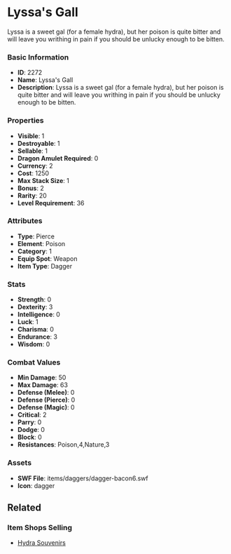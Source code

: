# Lyssa's Gall

 Lyssa is a sweet gal (for a female hydra), but her poison is quite bitter and will leave you writhing in pain if you should be unlucky enough to be bitten.


### Basic Information

- **ID**: 2272
- **Name**: Lyssa&#039;s Gall
- **Description**:  Lyssa is a sweet gal (for a female hydra), but her poison is quite bitter and will leave you writhing in pain if you should be unlucky enough to be bitten.


### Properties

- **Visible**: 1
- **Destroyable**: 1
- **Sellable**: 1
- **Dragon Amulet Required**: 0
- **Currency**: 2
- **Cost**: 1250
- **Max Stack Size**: 1
- **Bonus**: 2
- **Rarity**: 20
- **Level Requirement**: 36

### Attributes

- **Type**: Pierce
- **Element**: Poison
- **Category**: 1
- **Equip Spot**: Weapon
- **Item Type**: Dagger

### Stats

- **Strength**: 0
- **Dexterity**: 3
- **Intelligence**: 0
- **Luck**: 1
- **Charisma**: 0
- **Endurance**: 3
- **Wisdom**: 0

### Combat Values

- **Min Damage**: 50
- **Max Damage**: 63
- **Defense (Melee)**: 0
- **Defense (Pierce)**: 0
- **Defense (Magic)**: 0
- **Critical**: 2
- **Parry**: 0
- **Dodge**: 0
- **Block**: 0
- **Resistances**: Poison,4,Nature,3

### Assets

- **SWF File**: items/daggers/dagger-bacon6.swf
- **Icon**: dagger

## Related

### Item Shops Selling

- [Hydra Souvenirs](../item-shops/90-hydra-souvenirs.md)

